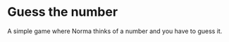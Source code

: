 Guess the number
================

A simple game where Norma thinks of a number and you have to guess it.

